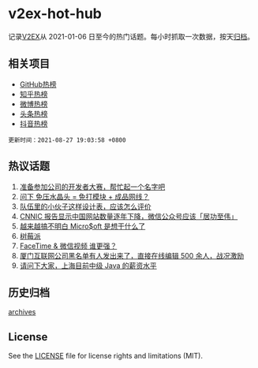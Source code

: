 # v2ex-hot-hub

 记录[V2EX](https://www.v2ex.com/)从 2021-01-06 日至今的热门话题。每小时抓取一次数据，按天[归档](archives)。
 
 ## 相关项目

- [GitHub热榜](https://github.com/lonnyzhang423/github-hot-hub)
- [知乎热榜](https://github.com/lonnyzhang423/zhihu-hot-hub)
- [微博热榜](https://github.com/lonnyzhang423/weibo-hot-hub)
- [头条热榜](https://github.com/lonnyzhang423/toutiao-hot-hub)
- [抖音热榜](https://github.com/lonnyzhang423/douyin-hot-hub)


 `更新时间：2021-08-27 19:03:58 +0800`

## 热议话题

1. [准备参加公司的开发者大赛，帮忙起一个名字吧](https://www.v2ex.com/t/798281)
1. [问下 免压水晶头 = 免打模块 + 成品网线？](https://www.v2ex.com/t/798266)
1. [队伍里的小伙子这样设计表，应该怎么评价](https://www.v2ex.com/t/798305)
1. [CNNIC 报告显示中国网站数量逐年下降，微信公众号应该「居功至伟」](https://www.v2ex.com/t/798288)
1. [越来越搞不明白 Micro$oft 是想干什么了](https://www.v2ex.com/t/798220)
1. [树莓派](https://www.v2ex.com/t/798219)
1. [FaceTime & 微信视频 谁更强？](https://www.v2ex.com/t/798310)
1. [厦门互联网公司黑名单有人发出来了，直接在线编辑 500 余人，战况激励](https://www.v2ex.com/t/798356)
1. [请问下大家，上海目前中级 Java 的薪资水平](https://www.v2ex.com/t/798212)

## 历史归档

[archives](archives)

## License

See the [LICENSE](LICENSE) file for license rights and limitations (MIT).
